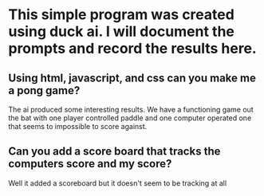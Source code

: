 # This simple program was created using duck ai.  I will document the prompts and record the results here.


## Using html, javascript, and css can you make me a pong game?



The ai produced some interesting results.  We have a functioning game out the bat with one player controlled paddle and one computer operated one that seems to impossible to score against.

## Can you add a score board that tracks the computers score and my score?

Well it added a scoreboard but it doesn't seem to be tracking at all